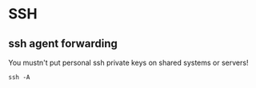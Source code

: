 # SSH

## ssh agent forwarding

You mustn't put personal ssh private keys on shared systems or servers!

```
ssh -A
```


